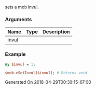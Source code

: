 sets a mob invul.
### Arguments
**Name**|**Type**|**Description**
:---|:---|:---
invul||

### Example

```perl
my $invul = 1;

$mob->SetInvul($invul); # Returns void
```


Generated On 2018-04-29T00:30:15-07:00